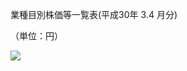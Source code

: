 業種目別株価等一覧表(平成30年 $3.4$ 月分)

（単位：円）

![](https://www.nta.go.jp/tmp/74487ce0-8b57-4ff3-88bc-503a62bd2f83/images/88a0c4dbac248dd41e6f2658fc6fc671eb01e2efbc319509e0157c90e662f36c.jpg)